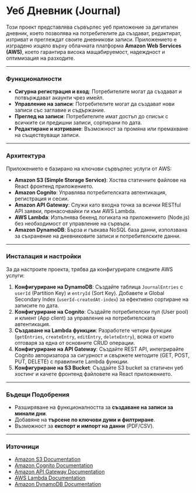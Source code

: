 # Уеб Дневник (Journal)

Този проект представлява сървърлес уеб приложение за дигитален дневник, което позволява на потребителите да създават, редактират, изтриват и преглеждат своите дневникови записи. Приложението е изградено изцяло върху облачната платформа **Amazon Web Services (AWS)**, което гарантира висока мащабируемост, надеждност и оптимизация на разходите.

---

### Функционалности

* **Сигурна регистрация и вход**: Потребителите могат да създават и потвърждават акаунти чрез имейл.
* **Управление на записи**: Потребителите могат да създават нови записи със заглавие и съдържание.
* **Преглед на записи**: Потребителите имат достъп до списък с всичките си предишни записи, сортирани по дата.
* **Редактиране и изтриване**: Възможност за промяна или премахване на съществуващи записи.

---

### Архитектура

Приложението е базирано на ключови сървърлес услуги от AWS:

* **Amazon S3 (Simple Storage Service)**: Хоства статичните файлове на React фронтенд приложението.
* **Amazon Cognito**: Управлява потребителската автентикация, регистрация и сесии.
* **Amazon API Gateway**: Служи като входна точка за всички RESTful API заявки, пренасочвайки ги към AWS Lambda.
* **AWS Lambda**: Изпълнява бекенд логиката на приложението (Node.js) без необходимост от управление на сървъри.
* **Amazon DynamoDB**: Бърза и гъвкава NoSQL база данни, използвана за съхранение на дневниковите записи и потребителските данни.

---

### Инсталация и настройки

За да настроите проекта, трябва да конфигурирате следните AWS услуги:

1.  **Конфигуриране на DynamoDB**: Създайте таблица `JournalEntries` с `userId` (Partition Key) и `entryId` (Sort Key). Добавете и Global Secondary Index (`userId-createdAt-index`) за ефективно сортиране на записите по дата.
2.  **Конфигуриране на Cognito**: Създайте потребителски пул (User pool) и клиент (App client) за управление на потребителската автентикация.
3.  **Създаване на Lambda функции**: Разработете четири функции (`getEntries`, `createEntry`, `editEntry`, `deleteEntry`), всяка от които отговаря за една от основните CRUD операции.
4.  **Конфигуриране на API Gateway**: Създайте REST API, интегрирайте Cognito авторизатора за сигурност и свържете методите (GET, POST, PUT, DELETE) с правилните Lambda функции.
5.  **Конфигуриране на S3 Bucket**: Създайте S3 bucket за статичен уеб хостинг и качете фронтенд файловете на React приложението.

---

### Бъдещи Подобрения

* Разширяване на функционалността за **създаване на записи за минали дни**.
* Добавяне на **търсене по ключови думи и филтриране**.
* Възможност за **експорт и импорт на данни** (PDF/CSV).

---

### Източници

* [Amazon S3 Documentation](https://aws.amazon.com/s3/)
* [Amazon Cognito Documentation](https://aws.amazon.com/cognito/)
* [Amazon API Gateway Documentation](https://aws.amazon.com/api-gateway/)
* [AWS Lambda Documentation](https://aws.amazon.com/lambda/)
* [Amazon DynamoDB Documentation](https://aws.amazon.com/dynamodb/)